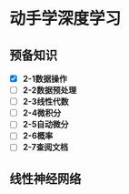 # 动手学深度学习
## 预备知识
- [x] **2-1数据操作**
- [ ] **2-2数据预处理**
- [ ] **2-3线性代数**
- [ ] **2-4微积分**
- [ ] **2-5自动微分**
- [ ] **2-6概率**
- [ ] **2-7查阅文档**
## 线性神经网络